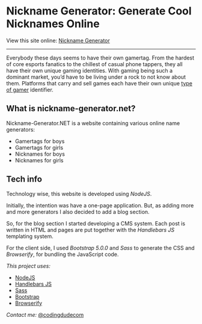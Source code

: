 # Nickname Generator: Generate Cool Nicknames Online

View this site online: [Nickname Generator](https://www.nickname-generator.net/)

---

Everybody these days seems to have their own gamertag. From the hardest of core esports fanatics to the chillest of casual phone tappers, they all have their own unique gaming identities. With gaming being such a dominant market, you’d have to be living under a rock to not know about them. Platforms that carry and sell games each have their own unique [type of gamer](https://www.nickname-generator.net/blog/types-of-gamers/) identifier.

## What is nickname-generator.net?

Nickname-Generator.NET is a website containing various online name generators:

- Gamertags for boys
- Gamertags for girls
- Nicknames for boys
- Nicknames for girls

## Tech info

Technology wise, this website is developed using *NodeJS*.

Initially, the intention was have a one-page application. But, as adding more and more generators I also decided to add a blog section.

So, for the blog section I started developing a CMS system. Each post is written in HTML and pages are put together with the *Handlebars JS* templating system.

For the client side, I used *Bootstrap 5.0.0* and *Sass* to generate the CSS and *Browserify*, for bundling the JavaScript code.

*This project uses:*
- [NodeJS](https://nodejs.org/en/)
- [Handlebars JS](https://handlebarsjs.com/)
- [Sass](https://sass-lang.com/)
- [Bootstrap](https://getbootstrap.com/)
- [Browserify](https://browserify.org/)

*Contact me:* [@codingdudecom](https://twitter.com/codingdudecom)
